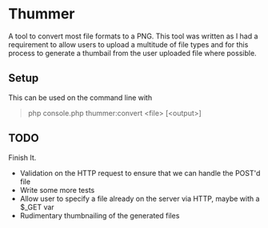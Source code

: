 # Thummer

A tool to convert most file formats to a PNG. This tool was written as I had a requirement
to allow users to upload a multitude of file types and for this process to generate a thumbail
from the user uploaded file where possible.

## Setup 

This can be used on the command line with 

> php console.php thummer:convert \<file\> \[\<output\>\]

## TODO

Finish It.

- Validation on the HTTP request to ensure that we can handle the POST'd file
- Write some more tests
- Allow user to specify a file already on the server via HTTP, maybe with a $_GET var
- Rudimentary thumbnailing of the generated files 